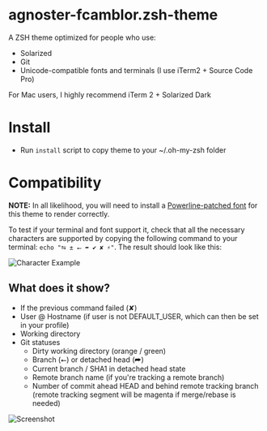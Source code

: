 # agnoster-fcamblor.zsh-theme

A ZSH theme optimized for people who use:

- Solarized
- Git
- Unicode-compatible fonts and terminals (I use iTerm2 + Source Code Pro)

For Mac users, I highly recommend iTerm 2 + Solarized Dark

# Install
- Run ``install`` script to copy theme to your ~/.oh-my-zsh folder

# Compatibility

**NOTE:** In all likelihood, you will need to install a [Powerline-patched font](https://github.com/Lokaltog/powerline-fonts) for this theme to render correctly.

To test if your terminal and font support it, check that all the necessary characters are supported by copying the following command to your terminal: `echo "⮀ ± ⭠ ➦ ✔ ✘ ⚡"`. The result should look like this:

![Character Example](http://cl.ly/content/image/2l3w443z363P/aHR0cDovL2YuY2wubHkvaXRlbXMvM2ozTjJpMDMzTzJNM0ozcDFjMjgvU2NyZWVuJTIwU2hvdCUyMDIwMTItMDktMTQlMjBhdCUyMDEyLjA2LjAyJTIwLnBuZw==)

## What does it show?

- If the previous command failed (✘)
- User @ Hostname (if user is not DEFAULT_USER, which can then be set in your profile)
- Working directory
- Git statuses
  - Dirty working directory (orange / green)
  - Branch (⭠) or detached head (➦)
  - Current branch / SHA1 in detached head state
  - Remote branch name (if you're tracking a remote branch)
  - Number of commit ahead HEAD and behind remote tracking branch (remote tracking segment will be magenta if merge/rebase is needed)

![Screenshot](https://gist.githubusercontent.com/fcamblor/f8e824caa28f8bea5572/raw/8c96ec7d669edac8ae1e1935fe389ee7b3bf543c/screenshot.png)
